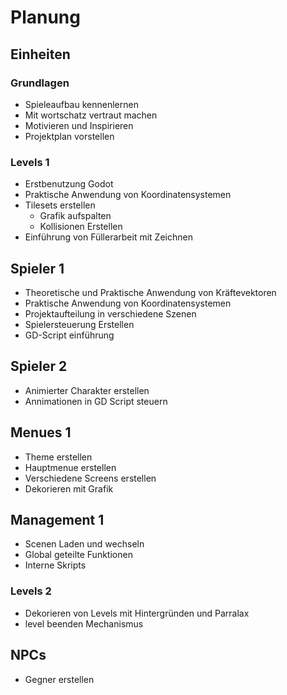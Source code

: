# Planung
## Einheiten
### Grundlagen
 - Spieleaufbau kennenlernen
 - Mit wortschatz vertraut machen
 - Motivieren und Inspirieren
 - Projektplan vorstellen
### Levels 1
- Erstbenutzung Godot
- Praktische Anwendung von Koordinatensystemen
- Tilesets erstellen
	- Grafik aufspalten
	- Kollisionen Erstellen
- Einführung von Füllerarbeit mit Zeichnen
## Spieler 1
- Theoretische und Praktische Anwendung von Kräftevektoren
- Praktische Anwendung von Koordinatensystemen
- Projektaufteilung in verschiedene Szenen
- Spielersteuerung Erstellen
- GD-Script einführung
## Spieler 2
- Animierter Charakter erstellen
- Annimationen in GD Script steuern
## Menues 1
- Theme erstellen
- Hauptmenue erstellen
- Verschiedene Screens erstellen
- Dekorieren mit Grafik
## Management 1
- Scenen Laden und wechseln
- Global geteilte Funktionen
- Interne Skripts
### Levels 2
- Dekorieren von Levels mit Hintergründen und Parralax
- level beenden Mechanismus
## NPCs
- Gegner erstellen